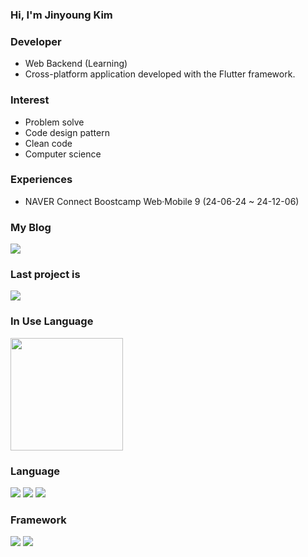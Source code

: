 ### Hi, I'm Jinyoung Kim

### Developer
  - Web Backend (Learning)
  - Cross-platform application developed with the Flutter framework.

### Interest
  - Problem solve
  - Code design pattern
  - Clean code
  - Computer science

### Experiences
  - NAVER Connect Boostcamp Web·Mobile 9 (24-06-24 ~ 24-12-06)

### My Blog

<a href="https://medium.com/@delivalue100">
  <img src="https://img.shields.io/badge/Medium-black?style=for-the-badge&logo=medium&logoColor=white"/>
</a>

### Last project is
<a href="https://github.com/boostcampwm-2024/web25-funch">
  <img src="https://img.shields.io/badge/github-20232a.svg?style=for-the-badge&logo=github&logoColor=ffffff"/>
</a>

### In Use Language
<a href="https://github.com/JYKIM317"><img align="center" style="height:180px" src="https://github-readme-stats.vercel.app/api/top-langs/?username=JYKIM317&layout=compact&theme=nord&hide_border=true" /></a> 

### Language

<div>
<img src="https://img.shields.io/badge/DART-20232a.svg?style=for-the-badge&logo=dart&logoColor=61DAFB" />
<img src="https://img.shields.io/badge/JAVASCRIPT-F7DF1E.svg?style=for-the-badge&logo=javascript&logoColor=000000" />
<img src="https://img.shields.io/badge/Typescript-3178C6.svg?style=for-the-badge&logo=Typescript&logoColor=white"/>
</div>

### Framework

<div>
<img src="https://img.shields.io/badge/FLUTTER-20232a.svg?style=for-the-badge&logo=flutter&logoColor=61DAFB" />
<img src="https://img.shields.io/badge/Express-000000.svg?style=for-the-badge&logo=Express&logoColor=white"/>
</div>

<!--
**JYKIM317/JYKIM317** is a ✨ _special_ ✨ repository because its `README.md` (this file) appears on your GitHub profile.

Here are some ideas to get you started:

- 🔭 I’m currently working on ...
- 🌱 I’m currently learning ...
- 👯 I’m looking to collaborate on ...
- 🤔 I’m looking for help with ...
- 💬 Ask me about ...
- 📫 How to reach me: ...
- 😄 Pronouns: ...
- ⚡ Fun fact: ...
-->
